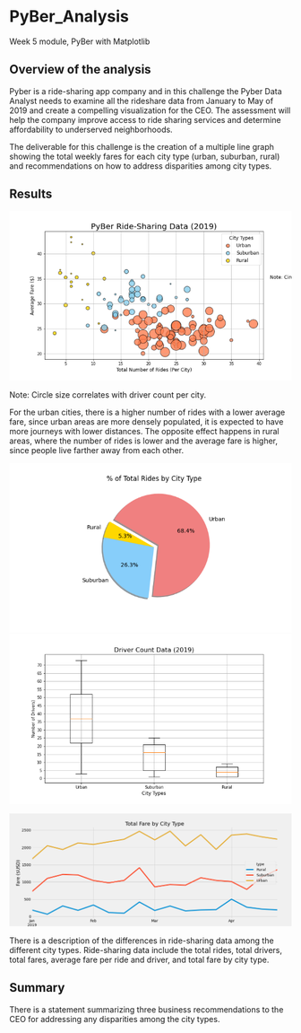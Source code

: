 # PyBer_Analysis
Week 5 module, PyBer with Matplotlib

## Overview of the analysis
Pyber is a ride-sharing app company and in this challenge the Pyber Data Analyst needs to examine all the rideshare data from January to May of 2019 and create a compelling visualization for the CEO. The assessment will help the company improve access to ride sharing services and determine affordability to underserved neighborhoods. 

The deliverable for this challenge is the creation of a multiple line graph showing the total weekly fares for each city type (urban, suburban, rural) and recommendations on how to address disparities among city types. 

## Results

![ScreenShot](https://github.com/liviamiyabara/PyBer_Analysis/blob/main/analysis/Fig1.png) 

Note: Circle size correlates with driver count per city.

For the urban cities, there is a higher number of rides with a lower average fare, since urban areas are more densely populated, it is expected to have more journeys with lower distances. The opposite effect happens in rural areas, where the number of rides is lower and the average fare is higher, since people live farther away from each other.

![ScreenShot](https://github.com/liviamiyabara/PyBer_Analysis/blob/main/analysis/Fig6.png) ![ScreenShot](https://github.com/liviamiyabara/PyBer_Analysis/blob/main/analysis/Fig4.png)


![ScreenShot](https://github.com/liviamiyabara/PyBer_Analysis/blob/main/analysis/PyBer_fare_summary.png)


There is a description of the differences in ride-sharing data among the different city types. Ride-sharing data include the total rides, total drivers, total fares, average fare per ride and driver, and total fare by city type.


## Summary
There is a statement summarizing three business recommendations to the CEO for addressing any disparities among the city types.



